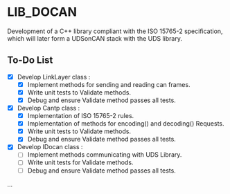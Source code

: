 # LIB_DOCAN
Development of a C++ library compliant with the ISO 15765-2 specification, which will later form a UDSonCAN stack with the UDS library.

## To-Do List

- [x] Develop LinkLayer class :
    - [x] Implement methods for sending and reading can frames.
    - [x] Write unit tests to Validate methods.
    - [x] Debug and ensure Validate method passes all tests.

- [x] Develop Cantp class :
    - [x] Implementation of ISO 15765-2 rules.
    - [x] Implementation of methods for encoding() and decoding() Requests.
    - [x] Write unit tests to Validate methods.
    - [x] Debug and ensure Validate method passes all tests.

- [x] Develop IDocan class :
    - [ ] Implement methods communicating with UDS Library.
    - [ ] Write unit tests for Validate methods.
    - [ ] Debug and ensure Validate method passes all tests.   

 ... 
